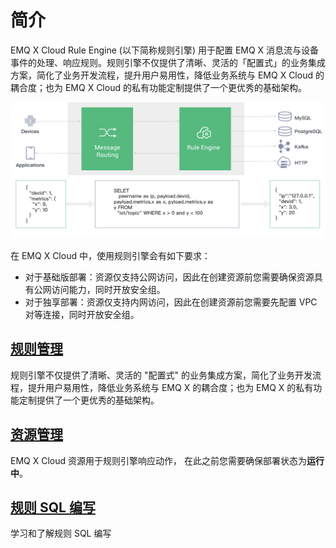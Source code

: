 # 简介

EMQ X Cloud Rule Engine (以下简称规则引擎) 用于配置 EMQ X 消息流与设备事件的处理、响应规则。规则引擎不仅提供了清晰、灵活的「配置式」的业务集成方案，简化了业务开发流程，提升用户易用性，降低业务系统与 EMQ X Cloud 的耦合度；也为 EMQ X Cloud 的私有功能定制提供了一个更优秀的基础架构。

![rule_engine](./_assets/rule_engine.png)

在 EMQ X Cloud 中，使用规则引擎会有如下要求：

- 对于基础版部署：资源仅支持公网访问，因此在创建资源前您需要确保资源具有公网访问能力，同时开放安全组。
- 对于独享部署：资源仅支持内网访问，因此在创建资源前您需要先配置 VPC 对等连接，同时开放安全组。



## [规则管理](./rules.md)

规则引擎不仅提供了清晰、灵活的 "配置式" 的业务集成方案，简化了业务开发流程，提升用户易用性，降低业务系统与 EMQ X 的耦合度；也为 EMQ X 的私有功能定制提供了一个更优秀的基础架构。



## [资源管理](./resources.md)

EMQ X Cloud 资源用于规则引擎响应动作， 在此之前您需要确保部署状态为**运行中**。



## [规则 SQL 编写](https://docs.emqx.cn/broker/v4.2/rule/rule-engine.html#sql-%E8%AF%AD%E5%8F%A5)

学习和了解规则 SQL 编写

